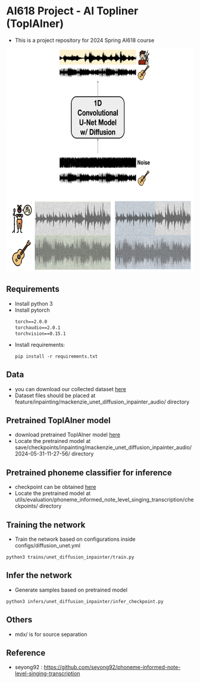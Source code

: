 # AI618 Project - AI Topliner (ToplAIner)
* This is a project repository for 2024 Spring AI618 course

<img src="png/figure.png" height="600">

## Requirements
  * Install python 3
  * Install pytorch 
    ```
    torch==2.0.0
    torchaudio==2.0.1
    torchvision==0.15.1
    ```
  * Install requirements:
    ```
   	pip install -r requirements.txt
   	```

## Data
* you can download our collected dataset [here](https://drive.google.com/drive/folders/1Ky-d5U4-vyAcZLOu9qBhU7Uy8ZakHX2Q?usp=share_link)
* Dataset files should be placed at feature/inpainting/mackenzie_unet_diffusion_inpainter_audio/ directory

## Pretrained ToplAIner model
* download pretrained ToplAIner model [here](https://drive.google.com/file/d/1-7bj5UP2gtV3bQppHDW4BDzk01xK_EtO/view?usp=share_link)
* Locate the pretrained model at save/checkpoints/inpainting/mackenzie_unet_diffusion_inpainter_audio/2024-05-31-11-27-56/ directory

## Pretrained phoneme classifier for inference
* checkpoint can be obtained [here](https://github.com/seyong92/phoneme-informed-note-level-singing-transcription)
* Locate the pretrained model at utils/evaluation/phoneme_informed_note_level_singing_transcription/checkpoints/ directory

## Training the network
* Train the network based on configurations inside configs/diffusion_unet.yml
```
python3 trains/unet_diffusion_inpainter/train.py
```

## Infer the network
* Generate samples based on pretrained model
```
python3 infers/unet_diffusion_inpainter/infer_checkpoint.py
```
## Others
* mdx/ is for source separation

## Reference
  * seyong92 : https://github.com/seyong92/phoneme-informed-note-level-singing-transcription
